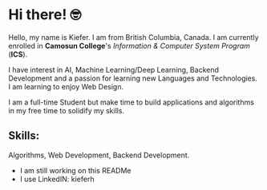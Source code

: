 # Hi there! 🤓

Hello, my name is Kiefer. I am from British Columbia, Canada. I am currently enrolled in **Camosun College**'s *Information & Computer System Program* (**ICS**).

I have interest in AI, Machine Learning/Deep Learning, Backend Development and a passion for learning new Languages and Technologies. I am learning to enjoy Web Design.

I am a full-time Student but make time to build applications and algorithms in my free time to solidify my skills.

## Skills:

Algorithms, Web Development, Backend Development. 

- I am still working on this READMe
- I use LinkedIN: kieferh
